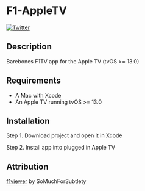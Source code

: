 # F1-AppleTV

[![Twitter](https://img.shields.io/twitter/follow/lilboipham?label=Ken%20Pham&style=social)](https://twitter.com/lilboipham)

## Description

Barebones F1TV app for the Apple TV (tvOS >= 13.0)

## Requirements

- A Mac with Xcode
- An Apple TV running tvOS >= 13.0

## Installation

Step 1. Download project and open it in Xcode

Step 2. Install app into plugged in Apple TV

## Attribution

[f1viewer](https://github.com/SoMuchForSubtlety/f1viewer) by SoMuchForSubtlety
